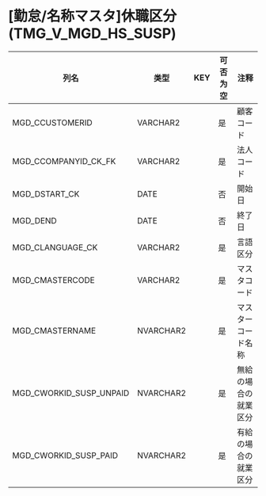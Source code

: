 # [勤怠/名称マスタ]休職区分(TMG_V_MGD_HS_SUSP)
| 列名   | 类型   | KEY  | 可否为空 | 注释   |
| ---- | ---- | ---- | ---- | ---- |
|MGD_CCUSTOMERID|VARCHAR2||是|顧客コード|
|MGD_CCOMPANYID_CK_FK|VARCHAR2||是|法人コード|
|MGD_DSTART_CK|DATE||否|開始日|
|MGD_DEND|DATE||否|終了日|
|MGD_CLANGUAGE_CK|VARCHAR2||是|言語区分|
|MGD_CMASTERCODE|VARCHAR2||是|マスタコード|
|MGD_CMASTERNAME|NVARCHAR2||是|マスターコード名称|
|MGD_CWORKID_SUSP_UNPAID|NVARCHAR2||是|無給の場合の就業区分|
|MGD_CWORKID_SUSP_PAID|NVARCHAR2||是|有給の場合の就業区分|
